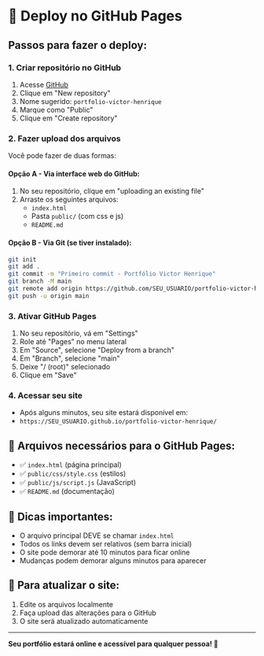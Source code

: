 # 🚀 Deploy no GitHub Pages

## Passos para fazer o deploy:

### 1. Criar repositório no GitHub
1. Acesse [GitHub](https://github.com)
2. Clique em "New repository"
3. Nome sugerido: `portfolio-victor-henrique`
4. Marque como "Public"
5. Clique em "Create repository"

### 2. Fazer upload dos arquivos
Você pode fazer de duas formas:

#### Opção A - Via interface web do GitHub:
1. No seu repositório, clique em "uploading an existing file"
2. Arraste os seguintes arquivos:
   - `index.html`
   - Pasta `public/` (com css e js)
   - `README.md`

#### Opção B - Via Git (se tiver instalado):
```bash
git init
git add .
git commit -m "Primeiro commit - Portfólio Victor Henrique"
git branch -M main
git remote add origin https://github.com/SEU_USUARIO/portfolio-victor-henrique.git
git push -u origin main
```

### 3. Ativar GitHub Pages
1. No seu repositório, vá em "Settings"
2. Role até "Pages" no menu lateral
3. Em "Source", selecione "Deploy from a branch"
4. Em "Branch", selecione "main"
5. Deixe "/ (root)" selecionado
6. Clique em "Save"

### 4. Acessar seu site
- Após alguns minutos, seu site estará disponível em:
- `https://SEU_USUARIO.github.io/portfolio-victor-henrique/`

## 📁 Arquivos necessários para o GitHub Pages:
- ✅ `index.html` (página principal)
- ✅ `public/css/style.css` (estilos)
- ✅ `public/js/script.js` (JavaScript)
- ✅ `README.md` (documentação)

## 🎯 Dicas importantes:
- O arquivo principal DEVE se chamar `index.html`
- Todos os links devem ser relativos (sem barra inicial)
- O site pode demorar até 10 minutos para ficar online
- Mudanças podem demorar alguns minutos para aparecer

## 🔄 Para atualizar o site:
1. Edite os arquivos localmente
2. Faça upload das alterações para o GitHub
3. O site será atualizado automaticamente

---

**Seu portfólio estará online e acessível para qualquer pessoa! 🎉**